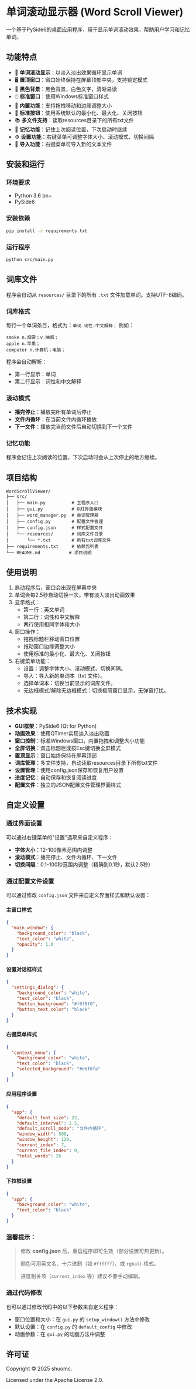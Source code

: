 # 单词滚动显示器 (Word Scroll Viewer)

一个基于PySide6的桌面应用程序，用于显示单词滚动效果，帮助用户学习和记忆单词。

## 功能特点

- 🎯 **单词滚动显示**：以淡入淡出效果循环显示单词
- 🖥️ **置顶窗口**：窗口始终保持在屏幕顶部中央，支持锁定模式
- 🎨 **黑色背景**：黑色背景，白色文字，清晰易读
- 🖱️ **标准窗口**：使用Windows标准窗口样式
- 📏 **内置功能**：支持拖拽移动和边缘调整大小
- 🔘 **标准按钮**：使用系统默认的最小化、最大化、关闭按钮
- 📚 **多文件支持**：读取resources目录下的所有txt文件
- 💾 **记忆功能**：记住上次阅读位置，下次启动时继续
- ⚙️ **设置功能**：右键菜单可调整字体大小、滚动模式、切换间隔
- 📁 **导入功能**：右键菜单可导入新的文本文件

## 安装和运行

### 环境要求
- Python 3.6 bn+
- PySide6

### 安装依赖
```bash
pip install -r requirements.txt
```

### 运行程序
```bash
python src/main.py
```

## 词库文件

程序会自动从 `resources/` 目录下的所有 `.txt` 文件加载单词。支持UTF-8编码。

### 词库格式
每行一个单词条目，格式为：`单词 词性.中文解释；`
例如：
```
smoke n.烟雾；v.抽烟；
apple n.苹果；
computer n.计算机；电脑；
```

程序会自动解析：
- 第一行显示：单词
- 第二行显示：词性和中文解释

### 滚动模式
- **播完停止**：播放完所有单词后停止
- **文件内循环**：在当前文件内循环播放
- **下一文件**：播放完当前文件后自动切换到下一个文件

### 记忆功能
程序会记住上次阅读的位置，下次启动时会从上次停止的地方继续。

## 项目结构

```
WordScrollViewer/
├── src/
│   ├── main.py          # 主程序入口
│   ├── gui.py           # GUI界面模块
│   ├── word_manager.py  # 单词管理器
│   ├── config.py        # 配置文件管理
│   ├── config.json      # 样式配置文件
│   └── resources/       # 词库文件目录
│       └── *.txt        # 所有txt词库文件
├── requirements.txt     # 依赖包列表
└── README.md           # 项目说明
```

## 使用说明

1. 启动程序后，窗口会出现在屏幕中央
2. 单词会每2.5秒自动切换一次，带有淡入淡出动画效果
3. 显示格式：
   - 第一行：英文单词
   - 第二行：词性和中文解释
   - 两行使用相同字体和大小
4. 窗口操作：
   - 拖拽标题栏移动窗口位置
   - 拖动窗口边缘调整大小
   - 使用标准的最小化、最大化、关闭按钮
5. 右键菜单功能：
   - 设置：调整字体大小、滚动模式、切换间隔。
   - 导入：导入新的单词本（txt 文件）。
   - 选择单词本：切换当前显示的词库文件。
   - 无边框模式/解除无边框模式：切换极简窗口显示，无弹窗打扰。

## 技术实现

- **GUI框架**：PySide6 (Qt for Python)
- **动画效果**：使用QTimer实现淡入淡出动画
- **窗口控制**：标准Windows窗口，内置拖拽和调整大小功能
- **全屏切换**：双击标题栏或按Esc键切换全屏模式
- **置顶显示**：窗口始终保持在屏幕顶部
- **词库管理**：多文件支持，自动读取resources目录下所有txt文件
- **设置管理**：使用config.json保存和恢复用户设置
- **进度记忆**：自动保存和恢复阅读进度
- **配置文件**：独立的JSON配置文件管理界面样式

## 自定义设置

### 通过界面设置
可以通过右键菜单的"设置"选项来自定义程序：

- **字体大小**：12-100像素范围内调整
- **滚动模式**：播完停止、文件内循环、下一文件
- **切换间隔**：0.1-100秒范围内调整（精确到0.1秒，默认2.5秒）

### 通过配置文件设置
可以通过修改 `config.json` 文件来自定义界面样式和默认设置：

#### 主窗口样式
```json
{
  "main_window": {
    "background_color": "black",
    "text_color": "white",
    "opacity": 1.0
  }
}
```

#### 设置对话框样式
```json
{
  "settings_dialog": {
    "background_color": "white",
    "text_color": "black",
    "button_background": "#f0f0f0",
    "button_text_color": "black"
  }
}
```

#### 右键菜单样式
```json
{
  "context_menu": {
    "background_color": "white",
    "text_color": "black",
    "selected_background": "#e6f0fa"
  }
}
```

#### 应用程序设置
```json
{
  "app": {
    "default_font_size": 22,            
    "default_interval": 2.5,
    "default_scroll_mode": "文件内循环",
    "window_width": 500,
    "window_height": 120,
    "current_index": 7,
    "current_file_index": 0,
    "total_words": 26
  }
}
```

#### 下拉框设置
```json
{
  "app": {
    "background_color": "white",
    "text_color": "black"
  }
}
```

### 温馨提示：
> 修改 **config.json** 后，重启程序即可生效（部分设置可热更新）。
> 
> 颜色可用英文名、十六进制（如 `#ffffff`）、或 `rgba()` 格式。
> 
> 进度相关项（`current_index` 等）建议不要手动编辑。

### 通过代码修改
也可以通过修改代码中的以下参数来自定义程序：

- 窗口位置和大小：在 `gui.py` 的 `setup_window()` 方法中修改
- 默认设置：在 `config.py` 的 `default_config` 中修改
- 动画参数：在 `gui.py` 的动画方法中调整

## 许可证

Copyright © 2025 shuomc.

Licensed under the Apache License 2.0.